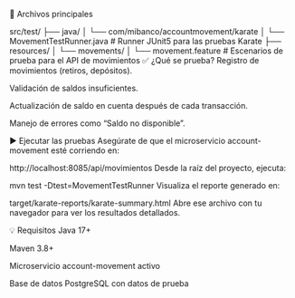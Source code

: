 📁 Archivos principales

src/test/
├── java/
│   └── com/mibanco/accountmovement/karate
│       └── MovementTestRunner.java    # Runner JUnit5 para las pruebas Karate
├── resources/
│   └── movements/
│       └── movement.feature           # Escenarios de prueba para el API de movimientos
✅ ¿Qué se prueba?
Registro de movimientos (retiros, depósitos).

Validación de saldos insuficientes.

Actualización de saldo en cuenta después de cada transacción.

Manejo de errores como “Saldo no disponible”.

▶️ Ejecutar las pruebas
Asegúrate de que el microservicio account-movement esté corriendo en:

http://localhost:8085/api/movimientos
Desde la raíz del proyecto, ejecuta:

mvn test -Dtest=MovementTestRunner
Visualiza el reporte generado en:

target/karate-reports/karate-summary.html
Abre ese archivo con tu navegador para ver los resultados detallados.

💡 Requisitos
Java 17+

Maven 3.8+

Microservicio account-movement activo

Base de datos PostgreSQL con datos de prueba